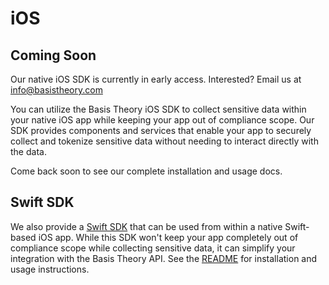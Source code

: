 
# iOS

## Coming Soon

<aside class="notice">
  <span>Our native iOS SDK is currently in early access. Interested? Email us at <a href="mailto:info@basistheory.com?subject=iOS SDK Early Access Request">info@basistheory.com</a></span>
</aside>

You can utilize the Basis Theory iOS SDK to collect sensitive data within your native iOS app while keeping your app
out of compliance scope. Our SDK provides components and services that enable your app to securely collect and tokenize
sensitive data without needing to interact directly with the data.

Come back soon to see our complete installation and usage docs.

## Swift SDK

We also provide a [Swift SDK](https://github.com/Basis-Theory/basistheory-swift) that can be used from
within a native Swift-based iOS app. While this SDK won't keep your app completely out of compliance
scope while collecting sensitive data, it can simplify your integration with the Basis Theory API. 
See the [README](https://github.com/Basis-Theory/basistheory-swift) for installation and usage instructions. 
